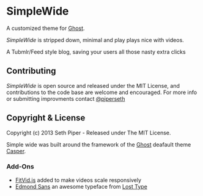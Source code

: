 # SimpleWide

A customized theme for [Ghost](http://github.com/tryghost/ghost/).

*SimpleWide* is stripped down, minimal and play plays nice with videos. 

A Tubmlr/Feed style blog, saving your users all those nasty extra clicks

## Contributing

*SimpleWide* is open source and released under the MIT License, and contributions to the code base are welcome and encouraged. For more info or submitting improvments contact [@piperseth](http://www.twitter.com/piperseth)

## Copyright & License

Copyright (c) 2013 Seth Piper - Released under The MIT License.

Simple wide was built around the framework of the [Ghost](http://github.com/tryghost/ghost/) deafault theme [Casper](http://github.com/tryghost/ghost/).


### Add-Ons
* [FitVid.js](http://fitvidsjs.com) added to make videos scale responsively
* [Edmond Sans](http://www.losttype.com/edmondsans/) an awesome typeface from [Lost Type](http://losttype.com)
